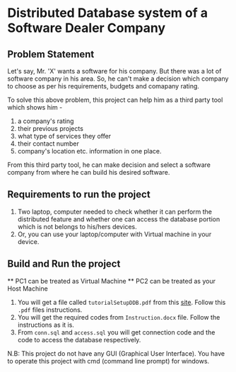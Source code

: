 # Distributed Database system of a Software Dealer Company

## Problem Statement

Let's say, Mr. 'X' wants a software for his company. But there was a lot of software company in his area. So, he can't make a decision which company to choose as per his requirements, budgets and comapany rating.

To solve this above problem, this project can help him as a third party tool which shows him -

1. a company's rating
2. their previous projects
3. what type of services they offer
4. their contact number
5. company's location etc. information in one place.

From this third party tool, he can make decision and select a software company from where he can build his desired software.


## Requirements to run the project

1. Two laptop, computer needed to check whether it can perform the distributed feature and whether one can access the database portion which is not belongs to his/hers devices.
2. Or, you can use your laptop/computer with Virtual machine in your device.


## Build and Run the project

** PC1 can be treated as Virtual Machine
** PC2 can be treated as your Host Machine

1. You will get a file called `tutorialSetupDDB.pdf` from this [site](https://drive.google.com/drive/u/0/folders/14TdtQ8aBe1GeDxDd2qCQgFgwVaCUM7Xs). Follow this `.pdf` files instructions.
2. You will get the required codes from `Instruction.docx` file. Follow the instructions as it is.
3. From `conn.sql` and `access.sql` you will get connection code and the code to access the database respectively.

N.B: This project do not have any GUI (Graphical User Interface). You have to operate this project with cmd (command line prompt) for windows.



